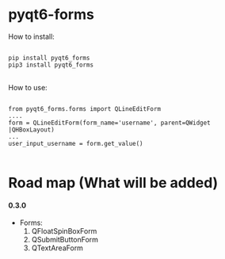 # pyqt6-forms

How to install:
<p> 
<pre>
<code>
pip install pyqt6_forms
pip3 install pyqt6_forms
</code>
</pre>
</p>

How to use:
<p> 
<pre>
<code>
from pyqt6_forms.forms import QLineEditForm
....
form = QLineEditForm(form_name='username', parent=QWidget |QHBoxLayout)
...
user_input_username = form.get_value()
</code>
</pre>


# Road map (What will be added)
<p> 
    <h4>0.3.0</h4>
    <ul>
        <li> Forms:
         <ol> 
            <li> QFloatSpinBoxForm  </li>
            <li> QSubmitButtonForm  </li>
            <li> QTextAreaForm      </li>
         </ol>
        </li>
    </ul>
</p>
